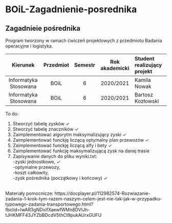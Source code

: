 # BOiL-Zagadnienie-posrednika

## Zagadnieie pośrednika
Program tworzony w ramach ćwiczeń projektowych z przedmiotu Badania operacyjne i logistyka.

| Kierunek              | Przedmiot            | Semestr | Rok akademicki |Student realizujący projekt|
| :-------------------: | :-------------------:| :-----: | :------------: |:--------------------------|
| Informatyka Stosowana | BOiL                 | 6       | 2020/2021      |Kamila Nowak               |
| Informatyka Stosowana | BOiL                 | 6       | 2020/2021      |Bartosz Kozłowski          |

To do: </br>
1. Stworzyć tabelę zysków ✓ </br> 
2. Stworzyć tabelę znaczników ✓ </br>
3. Zaimplementować algorytm maksymalizujący zyski ✓ 
4. Zaimplementować funckję liczącą optymalny plan przewozów  ✓ 
5. Zaimplementować funckję liczącą alfy i bety  ✓ 
6. Zaimplementować funkcję maksymalizującą zysk na danej trasie </br>
7. Zapisywanie danych do pliku wyniki.txt:</br>
-zyski jednostkowe, ✓</br>
-optymalne przewozy,</br>
-koszt całkowity, </br>
-zysk pośrednika (początkowy i końcowy) ✓ </br>

</br>
Materiały pomocnicze: https://docplayer.pl/112982574-Rozwiazanie-zadania-1-krok-tym-razem-naszym-celem-jest-nie-tak-jak-w-przypadku-typowego-zadania-transportowego.html?fbclid=IwAR3gNDxifXaewfWMn8DVIJh-tJHKMFF43JYZbBDcdV5thCl9pukAUrxGUFU
